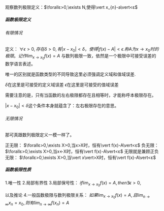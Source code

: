 观察数列极限定义：$\forallε>0,\exists N,使得\vert x_{n}-a\vert<ε$

##### 函数极限定义

###### 有限情况
定义：
$\forall\epsilon>0,存在 \delta>0,有\vert x-x_{0}\vert<\delta，使得\vert f(x)-A\vert< \epsilon$.$称A为x\to x_{0}时的极限。记作\lim_{ x \to x_{0} }f(x)=A$
与数列极限一致，依然是一个极限中可接受误差的数学语言表述。

唯一的区别就是函数类型的不同导致这里必须强调定义域和值域误差.

$\delta$在这里是可接受的定义域误差
$\epsilon$在这里是可接受的值域误差

需要注意的是，只有当函数的左右极限都存在且相等时，才能称呼本极限存在。

$\vert x-x_{0}\vert<\delta$这个条件本身就蕴含了：左右极限存在的意思。


###### 无限情况
那可真跟数列极限定义一模一样了。

正无限：
$\forallε>0,\exists X>0,当x>X时，恒有\vert f(x)-A\vert<ε$
负无限：
$\forallε>0,\exists X>0,当x<-X时，恒有\vert f(x)-A\vert<ε$
无限就是兼顾正负无限：
$\forallε>0,\exists X>0,当\vert x\vert>X时，恒有\vert f(x)-A\vert<ε$



##### 函数极限性质

1.唯一性
2.局部有界性
3.局部保号性：
$if \lim_{ x \to x_{0} }f(x)=A,then \exists \epsilon>0,$

以及推论
4.一般函数极限与数列极限关系：
$如果\lim_{ x \to x_{0}}f(x)=A,且\lim_{ n \to \infty }x_{n}=x_{0},则有lim_{n\to \infty }f(x_{n})=A$



